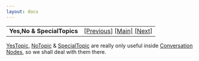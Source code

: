```yaml
---
layout: docs
---
```

<table width="100%" data-border="0" data-cellspacing="0"
data-cellpadding="3" data-bgcolor="#C0C0C0">
<colgroup>
<col style="width: 50%" />
<col style="width: 50%" />
</colgroup>
<tbody>
<tr>
<td style="text-align: left;"><strong>Yes,No &amp; SpecialTopics<br />
</strong></td>
<td style="text-align: right;"><a
href="asktellgiveshowtopic.html">[Previous]</a> <a
href="generalintroduction.html">[Main]</a> <a
href="hellotopic.html">[Next]</a></td>
</tr>
</tbody>
</table>

  
[YesTopic](yestopic.html), [NoTopic](notopic.html) &
[SpecialTopic](specialtopic.html) are really only useful inside
[Conversation Nodes](conversationnodes-overview.html), so we shall deal
with them there.  
